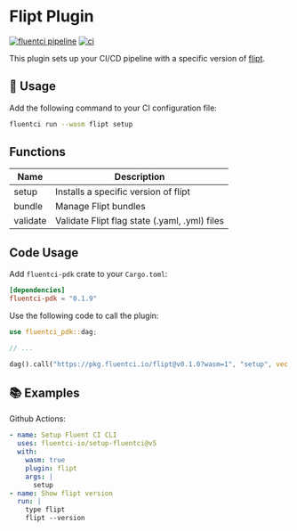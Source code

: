 # Flipt Plugin

[![fluentci pipeline](https://shield.fluentci.io/x/flipt)](https://pkg.fluentci.io/flipt)
[![ci](https://github.com/fluentci-io/flipt-plugin/actions/workflows/ci.yml/badge.svg)](https://github.com/fluentci-io/flipt-plugin/actions/workflows/ci.yml)

This plugin sets up your CI/CD pipeline with a specific version of [flipt](https://flipt.io).

## 🚀 Usage

Add the following command to your CI configuration file:

```bash
fluentci run --wasm flipt setup
```

## Functions

| Name     | Description                                   |
| -------- | --------------------------------------------- |
| setup    | Installs a specific version of flipt          |
| bundle   | Manage Flipt bundles                          |
| validate | Validate Flipt flag state (.yaml, .yml) files |

## Code Usage

Add `fluentci-pdk` crate to your `Cargo.toml`:

```toml
[dependencies]
fluentci-pdk = "0.1.9"
```

Use the following code to call the plugin:

```rust
use fluentci_pdk::dag;

// ...

dag().call("https://pkg.fluentci.io/flipt@v0.1.0?wasm=1", "setup", vec!["latest"])?;
```

## 📚 Examples

Github Actions:

```yaml
- name: Setup Fluent CI CLI
  uses: fluentci-io/setup-fluentci@v5
  with:
    wasm: true
    plugin: flipt
    args: |
      setup
- name: Show flipt version
  run: |
    type flipt
    flipt --version
```
